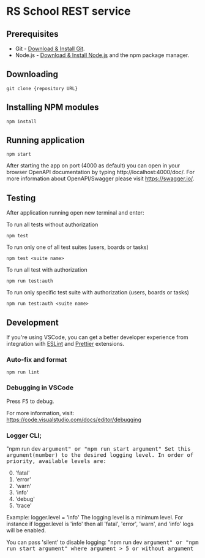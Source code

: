 # RS School REST service

## Prerequisites

- Git - [Download & Install Git](https://git-scm.com/downloads).
- Node.js - [Download & Install Node.js](https://nodejs.org/en/download/) and the npm package manager.

## Downloading

```
git clone {repository URL}
```

## Installing NPM modules

```
npm install
```

## Running application

```
npm start
```

After starting the app on port (4000 as default) you can open
in your browser OpenAPI documentation by typing http://localhost:4000/doc/.
For more information about OpenAPI/Swagger please visit https://swagger.io/.

## Testing

After application running open new terminal and enter:

To run all tests without authorization

```
npm test
```

To run only one of all test suites (users, boards or tasks)

```
npm test <suite name>
```

To run all test with authorization

```
npm run test:auth
```

To run only specific test suite with authorization (users, boards or tasks)

```
npm run test:auth <suite name>
```

## Development

If you're using VSCode, you can get a better developer experience from integration with [ESLint](https://marketplace.visualstudio.com/items?itemName=dbaeumer.vscode-eslint) and [Prettier](https://marketplace.visualstudio.com/items?itemName=esbenp.prettier-vscode) extensions.

### Auto-fix and format

```
npm run lint
```

### Debugging in VSCode

Press <kbd>F5</kbd> to debug.

For more information, visit: https://code.visualstudio.com/docs/editor/debugging


### Logger CLI;

"npm run dev <kbd>argument<kbd>" or "npm run start <kbd>argument<kbd>"
Set this argument(number) to the desired logging level.
In order of priority, available levels are:

0. 'fatal'
1. 'error'
2. 'warn'
3. 'info'
4. 'debug'
5. 'trace'

Example: logger.level = 'info'
The logging level is a minimum level. For instance if logger.level is 'info' then all 'fatal', 'error', 'warn', and 'info' logs will be enabled.

You can pass 'silent' to disable logging:
"npm run dev <kbd>argument<kbd>" or "npm run start <kbd>argument<kbd>"
where argument > 5 or without argument
